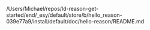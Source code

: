 /Users/Michael/repos/ld-reason-get-started/end/_esy/default/store/b/hello_reason-039e77a9/install/default/doc/hello-reason/README.md